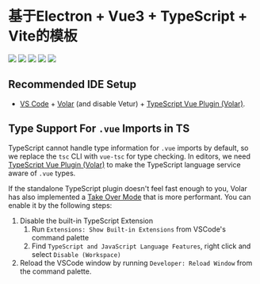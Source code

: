 # 基于Electron + Vue3 + TypeScript + Vite的模板

<img src="https://img.shields.io/badge/Frame-Hexo-blue?logo=Hexo&style=plastic">
<img src="https://img.shields.io/badge/Frame-Hexo-blue?logo=Hexo&style=flat">
<img src="https://img.shields.io/badge/Frame-Hexo-blue?logo=Hexo&style=flat-square">
<img src="https://img.shields.io/badge/Frame-Hexo-blue?logo=Hexo&style=for-the-badge">
<img src="https://img.shields.io/badge/Frame-Hexo-blue?logo=Hexo&style=social">
<!-- 添加图标和自定义label -->

## Recommended IDE Setup

- [VS Code](https://code.visualstudio.com/) + [Volar](https://marketplace.visualstudio.com/items?itemName=Vue.volar) (and disable Vetur) + [TypeScript Vue Plugin (Volar)](https://marketplace.visualstudio.com/items?itemName=Vue.vscode-typescript-vue-plugin).

## Type Support For `.vue` Imports in TS

TypeScript cannot handle type information for `.vue` imports by default, so we replace the `tsc` CLI with `vue-tsc` for type checking. In editors, we need [TypeScript Vue Plugin (Volar)](https://marketplace.visualstudio.com/items?itemName=Vue.vscode-typescript-vue-plugin) to make the TypeScript language service aware of `.vue` types.

If the standalone TypeScript plugin doesn't feel fast enough to you, Volar has also implemented a [Take Over Mode](https://github.com/johnsoncodehk/volar/discussions/471#discussioncomment-1361669) that is more performant. You can enable it by the following steps:

1. Disable the built-in TypeScript Extension
   1. Run `Extensions: Show Built-in Extensions` from VSCode's command palette
   2. Find `TypeScript and JavaScript Language Features`, right click and select `Disable (Workspace)`
2. Reload the VSCode window by running `Developer: Reload Window` from the command palette.
